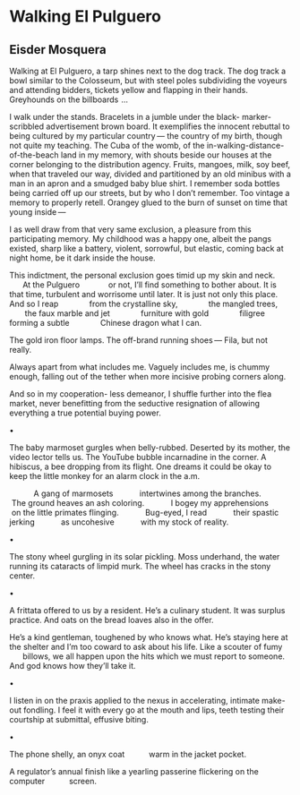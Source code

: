 # Walking El Pulguero
## Eisder Mosquera
Walking at El Pulguero,
a tarp shines
next to the dog track.
The dog track
a bowl similar to the Colosseum,
but with steel poles
subdividing the voyeurs
and attending bidders,
tickets yellow
and flapping in their hands.
Greyhounds on the billboards    ...

I walk
under the stands.
Bracelets in a jumble
under the black-
marker-scribbled
advertisement brown board.
It exemplifies
the innocent
rebuttal to being cultured
by my particular country —
the country of my birth,
though not quite my teaching.
The Cuba of the womb,
of the in-walking-distance-
of-the-beach land
in my memory, with shouts
beside our houses
at the corner belonging
to the distribution agency.
Fruits, mangoes, milk,
soy beef, when that traveled
our way, divided
and partitioned by an old
minibus with a man
in an apron and a smudged
baby blue shirt.
I remember soda bottles
being carried off
up our streets, but by who
I don’t remember.
Too vintage a memory
to properly retell.
Orangey glued to the burn
of sunset on time
that young inside —

I as well draw from that
very same exclusion,
a pleasure from this participating
memory. My childhood was
a happy one, albeit
the pangs existed, sharp
like a battery, violent,
sorrowful, but elastic,
coming back at night home,
be it dark inside the house.

This indictment,
the personal exclusion goes
timid up my skin and neck.
            At the Pulguero
            or not, I’ll find
something to bother about.
It is that time, turbulent
and worrisome until later.
It is just not only this place.
And so I reap
             from the crystalline sky,
             the mangled trees,
             the faux marble and jet
             furniture with gold
             filigree forming a subtle
             Chinese dragon what I can.

The gold iron floor lamps.
The off-brand running shoes —
Fila, but not really.

Always apart from what
includes me. Vaguely
includes me, is chummy enough,
falling out of the tether
when more incisive probing
corners along.

And so in my cooperation-
less demeanor, I shuffle
further into the flea market,
never benefitting
from the seductive resignation
of allowing everything
a true potential buying power.


•


The baby marmoset gurgles
when belly-rubbed.
Deserted by its mother,
the video lector tells us.
The YouTube bubble
incarnadine in the corner.
A hibiscus, a bee dropping
from its flight.
One dreams it could be
okay to keep the little monkey
for an alarm clock
in the a.m.

           A gang of marmosets
           intertwines among the branches.
           The ground heaves an ash coloring.
           I bogey my apprehensions
           on the little primates flinging.
           Bug-eyed, I read
           their spastic jerking
           as uncohesive
           with my stock of reality.


•


The stony wheel
gurgling in its solar
pickling. Moss
underhand, the water
running its cataracts
of limpid murk.
The wheel has cracks
in the stony center.


•


A frittata offered
to us by a resident.
He’s a culinary student.
It was surplus practice.
And oats on the bread
loaves also in the offer.

He’s a kind gentleman,
toughened by who knows
what. He’s staying here
at the shelter and
I’m too coward to ask
about his life.
Like a scouter of fumy
          billows,
we all happen upon
the hits which we must
report to someone.
And god knows how they’ll
take it.


•


I listen in
on the praxis applied
to the nexus
in accelerating,
intimate make-out
fondling.
I feel it with every
go at the mouth
and lips, teeth
testing their courtship
at submittal,
effusive biting.


•


The phone
shelly,
an onyx coat
          warm
in the jacket
pocket.

A regulator’s annual
finish
like a yearling
passerine
flickering
on the computer
          screen.